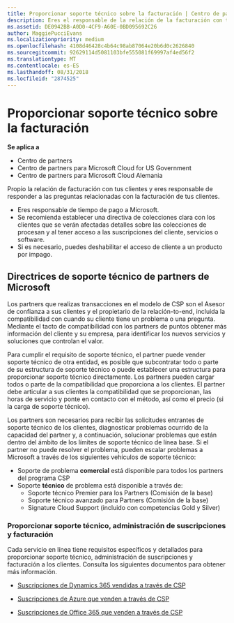 ```yaml
---
title: Proporcionar soporte técnico sobre la facturación | Centro de partners
description: Eres el responsable de la relación de la facturación con tus clientes y proporcionarás todo el soporte necesario respecto a cualquier pregunta sobre facturación de tus clientes.
ms.assetid: DE0942BB-A0D0-4CF9-A60E-0BD095692C26
author: MaggiePucciEvans
ms.localizationpriority: medium
ms.openlocfilehash: 4108d46428c4b64c98ab87064e20b6d0c2626840
ms.sourcegitcommit: 92629114d5081103bfe555081f69997af4ed56f2
ms.translationtype: MT
ms.contentlocale: es-ES
ms.lasthandoff: 08/31/2018
ms.locfileid: "2874525"
---
```

# <a name="provide-billing-support"></a>Proporcionar soporte técnico sobre la facturación

**Se aplica a**

-  Centro de partners
-  Centro de partners para Microsoft Cloud for US Government
-  Centro de partners para Microsoft Cloud Alemania

Propio la relación de facturación con tus clientes y eres responsable de responder a las preguntas relacionadas con la facturación de tus clientes.

-   Eres responsable de tiempo de pago a Microsoft.
-   Se recomienda establecer una directiva de colecciones clara con los clientes que se verán afectadas detalles sobre las colecciones de procesan y al tener acceso a las suscripciones del cliente, servicios o software.
-   Si es necesario, puedes deshabilitar el acceso de cliente a un producto por impago.

## <a name="microsoft-partner-support-guidance"></a>Directrices de soporte técnico de partners de Microsoft

Los partners que realizas transacciones en el modelo de CSP son el Asesor de confianza a sus clientes y el propietario de la relación-to-end, incluida la compatibilidad con cuando su cliente tiene un problema o una pregunta. Mediante el tacto de compatibilidad con los partners de puntos obtener más información del cliente y su empresa, para identificar los nuevos servicios y soluciones que controlan el valor.

Para cumplir el requisito de soporte técnico, el partner puede vender soporte técnico de otra entidad, es posible que subcontratar todo o parte de su estructura de soporte técnico o puede establecer una estructura para proporcionar soporte técnico directamente.  Los partners pueden cargar todos o parte de la compatibilidad que proporciona a los clientes. El partner debe articular a sus clientes la compatibilidad que se proporcionan, las horas de servicio y ponte en contacto con el método, así como el precio (si la carga de soporte técnico). 

Los partners son necesarios para recibir las solicitudes entrantes de soporte técnico de los clientes, diagnosticar problemas ocurrido de la capacidad del partner y, a continuación, solucionar problemas que están dentro del ámbito de los límites de soporte técnico de línea base. Si el partner no puede resolver el problema, pueden escalar problemas a Microsoft a través de los siguientes vehículos de soporte técnico:

- Soporte de problema **comercial** está disponible para todos los partners del programa CSP
-   Soporte **técnico** de problema está disponible a través de:
    -   Soporte técnico Premier para los Partners (Comisión de la base)
    -   Soporte técnico avanzado para Partners (Comisión de la base)
    -   Signature Cloud Support (incluido con competencias Gold y Silver)

### <a name="providing-billing-subscription-management-and-technical-support"></a>Proporcionar soporte técnico, administración de suscripciones y facturación 

Cada servicio en línea tiene requisitos específicos y detallados para proporcionar soporte técnico, administración de suscripciones y facturación a los clientes. Consulta los siguientes documentos para obtener más información.

-   [Suscripciones de Dynamics 365 vendidas a través de CSP](https://www.microsoftpartnercommunity.com/t5/CSP/Microsoft-Partner-Support-Guidance/m-p/5262#M30)

-   [Suscripciones de Azure que venden a través de CSP](https://www.microsoftpartnercommunity.com/t5/CSP/Microsoft-Partner-Support-Guidance/m-p/5263#M31)

-   [Suscripciones de Office 365 que venden a través de CSP](https://www.microsoftpartnercommunity.com/t5/CSP/Microsoft-Partner-Support-Guidance/m-p/5264#M32)
 

